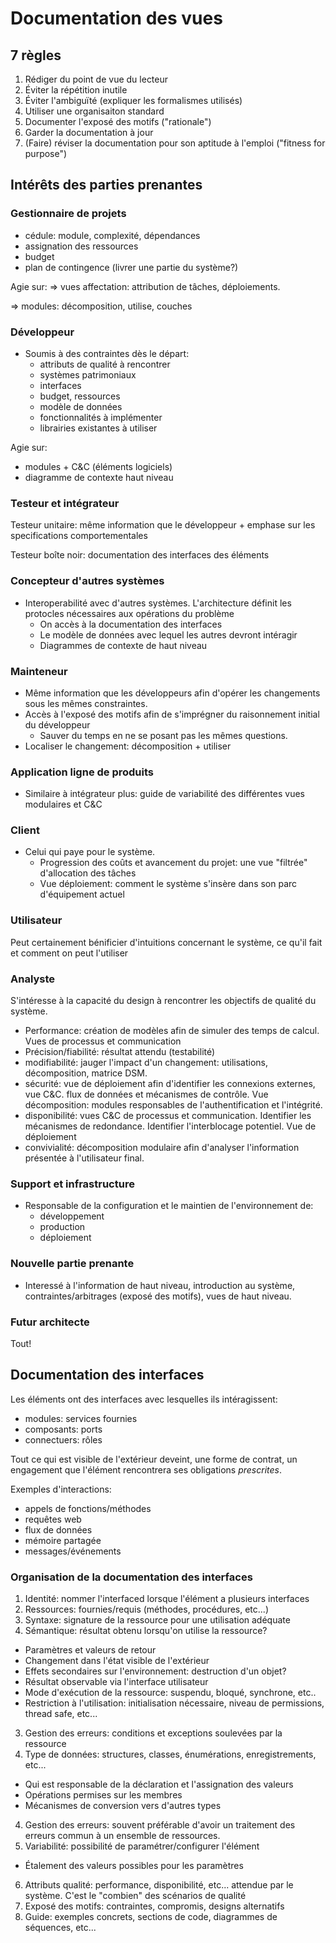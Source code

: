 # Documentation des vues

## 7 règles

1. Rédiger du point de vue du lecteur
2. Éviter la répétition inutile
3. Éviter l'ambiguïté (expliquer les formalismes utilisés)
4. Utiliser une organisaiton standard
5. Documenter l'exposé des motifs ("rationale")
6. Garder la documentation à jour
7. (Faire) réviser la documentation pour son aptitude à l'emploi ("fitness for purpose")

## Intérêts des parties prenantes

### Gestionnaire de projets
- cédule: module, complexité, dépendances
- assignation des ressources
- budget
- plan de contingence (livrer une partie du système?)

Agie sur:
=> vues affectation: attribution de tâches, déploiements.

=> modules: décomposition, utilise, couches

### Développeur
- Soumis à des contraintes dès le départ:
  - attributs de qualité à rencontrer
  - systèmes patrimoniaux
  - interfaces
  - budget, ressources
  - modèle de données
  - fonctionnalités à implémenter
  - librairies existantes à utiliser

Agie sur:
- modules + C&C (éléments logiciels)
- diagramme de contexte haut niveau

### Testeur et intégrateur
Testeur unitaire: même information que le développeur + emphase sur les specifications comportementales

Testeur boîte noir: documentation des interfaces des éléments

### Concepteur d'autres systèmes

- Interoperabilité avec d'autres systèmes. L'architecture définit les protocles nécessaires aux opérations du problème
  - On accès à la documentation des interfaces
  - Le modèle de données avec lequel les autres devront intéragir
  - Diagrammes de contexte de haut niveau

### Mainteneur

- Même information que les développeurs afin d'opérer les changements sous les mêmes constraintes.
- Accès à l'exposé des motifs afin de s'imprégner du raisonnement initial du développeur
  - Sauver du temps en ne se posant pas les mêmes questions.
- Localiser le changement: décomposition + utiliser

### Application ligne de produits

- Similaire à intégrateur plus: guide de variabilité des différentes vues modulaires et C&C

### Client

- Celui qui paye pour le système.
  - Progression des coûts et avancement du projet: une vue "filtrée" d'allocation des tâches
  - Vue déploiement: comment le système s'insère dans son parc d'équipement actuel

### Utilisateur

Peut certainement bénificier d'intuitions concernant le système, ce qu'il fait et comment on peut l'utiliser

### Analyste

S'intéresse à la capacité du design à rencontrer les objectifs de qualité du système.
- Performance: création de modèles afin de simuler des temps de calcul. Vues de processus et communication
- Précision/fiabilité: résultat attendu (testabilité)
- modifiabilité: jauger l'impact d'un changement: utilisations, décomposition, matrice DSM.
- sécurité: vue de déploiement afin d'identifier les connexions externes, vue C&C. flux de données et mécanismes de contrôle. Vue décomposition: modules responsables de l'authentification et l'intégrité.
- disponibilité: vues C&C de processus et communication. Identifier les mécanismes de redondance. Identifier l'interblocage potentiel. Vue de déploiement
- convivialité: décomposition modulaire afin d'analyser l'information présentée à l'utilisateur final.

### Support et infrastructure

- Responsable de la configuration et le maintien de l'environnement de:
  - développement
  - production
  - déploiement

### Nouvelle partie prenante

- Interessé à l'information de haut niveau, introduction au système, contraintes/arbitrages (exposé des motifs), vues de haut niveau.

### Futur architecte

Tout!

## Documentation des interfaces

Les éléments ont des interfaces avec lesquelles ils intéragissent:
- modules: services fournies
- composants: ports
- connectuers: rôles

Tout ce qui est visible de l'extérieur deveint, une forme de contrat, un engagement que l'élément rencontrera ses obligations _prescrites_.

Exemples d'interactions:
- appels de fonctions/méthodes
- requêtes web
- flux de données
- mémoire partagée
- messages/événements

### Organisation de la documentation des interfaces
1. Identité: nommer l'interfaced lorsque l'élément a plusieurs interfaces
2. Ressources: fournies/requis (méthodes, procédures, etc...)
  1. Syntaxe: signature de la ressource pour une utilisation adéquate
  2. Sémantique: résultat obtenu lorsqu'on utilise la ressource?
  - Paramètres et valeurs de retour
  - Changement dans l'état visible de l'extérieur
  - Effets secondaires sur l'environnement: destruction d'un objet?
  - Résultat observable via l'interface utilisateur
  - Mode d'exécution de la ressource: suspendu, bloqué, synchrone, etc..
  - Restriction à l'utilisation: initialisation nécessaire, niveau de permissions, thread safe, etc...
  3. Gestion des erreurs: conditions et exceptions soulevées par la ressource
3. Type de données: structures, classes, énumérations, enregistrements, etc...
  - Qui est responsable de la déclaration et l'assignation des valeurs
  - Opérations permises sur les membres
  - Mécanismes de conversion vers d'autres types
4. Gestion des erreurs: souvent préférable d'avoir un traitement des erreurs commun à un ensemble de ressources.
5. Variabilité: possibilité de paramétrer/configurer l'élément
  - Étalement des valeurs possibles pour les paramètres
6. Attributs qualité: performance, disponibilité, etc... attendue par le système. C'est le "combien" des scénarios de qualité
7. Exposé des motifs: contraintes, compromis, designs alternatifs
8. Guide: exemples concrets, sections de code, diagrammes de séquences, etc...
